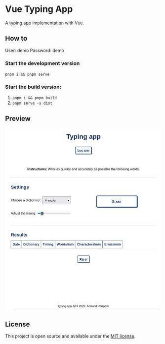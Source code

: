 # Vue Typing App

A typing app implementation with Vue.

## How to

User: demo
Password: demo

### Start the development version

`pnpm i && pnpm serve`

### Start the build version:

1. `pnpm i && pnpm build`
2. `pnpm serve -s dist`

## Preview

![Typing app preview](./public/vue-typing-app.jpg)

## License

This project is open source and available under the [MIT license](../LICENSE).
